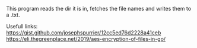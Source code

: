 This program reads the dir it is in, fetches the file names and writes them to a .txt. 

Usefull links: 
https://gist.github.com/josephspurrier/12cc5ed76d2228a41ceb
https://eli.thegreenplace.net/2019/aes-encryption-of-files-in-go/